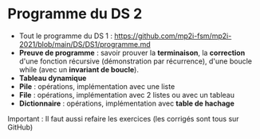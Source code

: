 # Programme du DS 2

- Tout le programme du DS 1 : https://github.com/mp2i-fsm/mp2i-2021/blob/main/DS/DS1/programme.md
- **Preuve de programme** : savoir prouver la **terminaison**, la **correction** d'une fonction récursive (démonstration par récurrence), d'une boucle while (avec un **invariant de boucle**).
- **Tableau dynamique**
- **Pile** : opérations, implémentation avec une liste
- **File** : opérations, implémentation avec 2 listes ou avec un tableau
- **Dictionnaire** : opérations, implémentation avec **table de hachage**

Important : Il faut aussi refaire les exercices (les corrigés sont tous sur GitHub)
